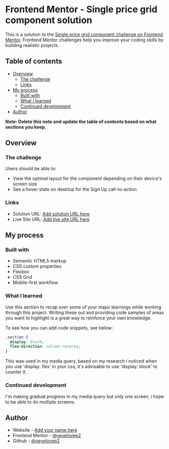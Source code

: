 # Frontend Mentor - Single price grid component solution

This is a solution to the [Single price grid component challenge on Frontend Mentor](https://www.frontendmentor.io/challenges/single-price-grid-component-5ce41129d0ff452fec5abbbc). Frontend Mentor challenges help you improve your coding skills by building realistic projects. 

## Table of contents

- [Overview](#overview)
  - [The challenge](#the-challenge)
  - [Links](#links)
- [My process](#my-process)
  - [Built with](#built-with)
  - [What I learned](#what-i-learned)
  - [Continued development](#continued-development)
- [Author](#author)


**Note: Delete this note and update the table of contents based on what sections you keep.**

## Overview

### The challenge

Users should be able to:

- View the optimal layout for the component depending on their device's screen size
- See a hover state on desktop for the Sign Up call-to-action

### Links

- Solution URL: [Add solution URL here](https://your-solution-url.com)
- Live Site URL: [Add live site URL here](https://your-live-site-url.com)

## My process

### Built with

- Semantic HTML5 markup
- CSS custom properties
- Flexbox
- CSS Grid
- Mobile-first workflow

### What I learned

Use this section to recap over some of your major learnings while working through this project. Writing these out and providing code samples of areas you want to highlight is a great way to reinforce your own knowledge.

To see how you can add code snippets, see below:


```css
.section {
  display: block;
  flex-direction: column-reverse;
}
```

This was used in my media query, based on my research i noticed when you use 'display: flex' in your css, it's advisable to use 'display: block' to counter it.


### Continued development

I'm making gradual progress in my media query but only one screen, i hope to be able to do multiple screens.

## Author

- Website - [Add your name here](https://www.your-site.com)
- Frontend Mentor - [@yeyelovep2](https://www.frontendmentor.io/profile/yeyelovep2)
- Github - [@yeyelovep2](httpsc://github.com/yeyelovep2)

